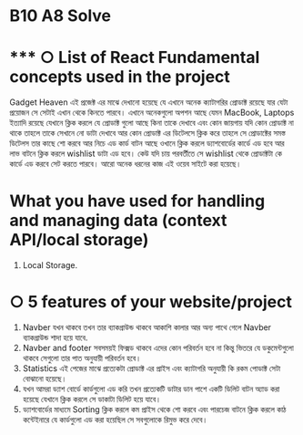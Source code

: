 # B10 A8 Solve

# *** ○ List of React Fundamental concepts used in the project
Gadget Heaven এই প্রজেক্ট এর মাঝে দেখানো হয়েছে যে এখানে অনেক ক্যাটাগরির প্রোডাক্ট রয়েছে যার যেটা প্রয়োজন সে সেটাই এখান থেকে কিনতে পারবে। এখানে অনেকগুলো অপশন আছে যেমন MacBook, Laptops ইত্যাদি রয়েছে যেখানে ক্লিক করলে যে প্রোডাক্ট গুলো আছে কিনা  তাকে দেখাবে এবং কোন জায়গায় যদি কোন প্রোডাক্ট না থাকে তাহলে তাকে সেখানে নো ডাটা দেখাবে আর কোন প্রোডাক্ট এর ডিটেলসে ক্লিক করে তাহলে সে প্রোডাক্টের সমস্ত ডিটেলস তার কাছে শো করবে আর নিচে এড কার্ড বাটন আছে ওখানে ক্লিক করলে ড্যাশবোর্ডের কার্ডে এড হবে আর লাভ বাটনে ক্লিক করলে wishlist ডাটা এড হবে। কেউ যদি চায় পরবর্তীতে সে wishlist থেকে প্রোডাক্টটা কে কার্ডে এড করবে সেট করতে পারবে। আরো অনেক ধরনের কাজ এই ওয়েব সাইটে করা হয়েছে।

# What you have used for handling and managing data (context API/local storage)

1. Local Storage.

# ○ 5 features of your website/project
1. Navber যখন থাকবে তখন তার ব্যাকগ্রাউন্ড থাকবে আকাশি কালার আর অন্য পাথে গেলে Navber  ব্যাকগ্রাউন্ড শাদা হয়ে যাবে. 
2. Navber and footer   সবসময়ই ফিক্সড থাকবে এদের কোন পরিবর্তন হবে না কিন্তু ভিতরে যে ডকুমেন্টগুলো থাকবে সেগুলো তার পাত অনুযায়ী পরিবর্তন হবে। 
3. Statistics এই পেজের মাঝে প্রত্যেকটা প্রোডাক্ট এর প্রাইস এবং ক্যাটাগরি অনুযায়ী কি রকম পোডাক্ট সেটা বোঝানো হয়েছে। 
4. যখন আমরা ড্যাশ বোর্ডে কার্ডগুলো এড করি তখন প্রত্যেকটি ডাটার  ডান পাশে একটি ডিলিট বাটন অ্যাড করা হয়েছে যেখানে ক্লিক করলে সে ডাকাটা ডিলিট হয়ে যাবে। 
5. ড্যাশবোর্ডের মাধ্যমে Sorting ক্লিক করলে কম প্রাইস থেকে শো করবে এবং পারচেজ বাটনে ক্লিক করলে কাঠ কন্টেইনারে যে কার্ডগুলো এড করা হয়েছিল  সে সবগুলোকে রিমুভ করে দেবে।
